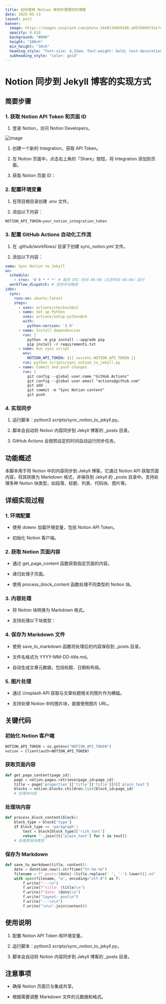 ```yaml
---
title: 如何使用 Notion 来同步管理你的博客
date: 2025-05-13
layout: post
banner:
  image: https://images.unsplash.com/photo-1648134859186-a05fb609f41e?crop=entropy&cs=tinysrgb&fit=max&fm=jpg&ixid=M3w2OTIwMzJ8MHwxfHJhbmRvbXx8fHx8fHx8fDE3NDcxMTc4NjV8&ixlib=rb-4.1.0&q=80&w=1080
  opacity: 0.618
  background: "#000"
  height: "100vh"
  min_height: "38vh"
  heading_style: "font-size: 4.25em; font-weight: bold; text-decoration: underline"
  subheading_style: "color: gold"
---
```


# Notion 同步到 Jekyll 博客的实现方式

## 简要步骤

### 1. 获取 Notion API Token 和页面 ID

1. 登录 Notion，访问 Notion Developers。

![image](https://prod-files-secure.s3.us-west-2.amazonaws.com/a7a0cc5a-89b9-4cda-8686-1fba0ca52f40/d19c1afe-dea5-4312-9333-786b0ba83054/image.png?X-Amz-Algorithm=AWS4-HMAC-SHA256&X-Amz-Content-Sha256=UNSIGNED-PAYLOAD&X-Amz-Credential=ASIAZI2LB46643THB3PJ%2F20250513%2Fus-west-2%2Fs3%2Faws4_request&X-Amz-Date=20250513T063105Z&X-Amz-Expires=3600&X-Amz-Security-Token=IQoJb3JpZ2luX2VjED0aCXVzLXdlc3QtMiJIMEYCIQDADlp%2BcNqGFwgjkHf%2BhusBd7azn%2B6kwtOVBWK5I70SowIhAJFmqSlZuhKPA27YoUfla%2F0Bt6LGu3cflGffMMQfotG8KogECOb%2F%2F%2F%2F%2F%2F%2F%2F%2F%2FwEQABoMNjM3NDIzMTgzODA1IgyOjwAH7C9IAq3gHoYq3AMguXNgrQ1K3Vyw20S67arVzjKfj1huKfAyKKDZmMHm7NJy0QBU8MXLW1vUtlaWLJ7R83K79P1qj0u8bWhdp2x%2F5SRYoaiaFCrBaCjTFXS2uVZYt05JynflDHQeTsTGKBuXliwwy7Mixn0DPOLI9%2BACGA%2FcoZ7B66g1xjA4zdrnn%2FSw0%2Bd0ajdHfFRKNwEurBA1jxT5afbWAxElYl%2FmoCx3PIjuslitWPTvqp28Fzvxok5d5cKxQzY2CwEI9r01TJs4PqlgGcfUfPho2gDzuc6rzfoXwlMqyh76VmVHSBgDbrbLtf%2FmGR2JU5ObF5t0y2lVQD2Ek09V%2Bh%2FXhmXo4GWOjfVwOobh%2Fhyc73lGC0svgN5DpSB7OolSMPDxWG85Xf3w77EyBXJBCCgpDeiauT6HjgOnzJHJXBcRLyh7sgA9AY8Evq6oJj%2BibJCpm0O6h23k03amGD5FQOCz5hkpeAugV5W99yKBx1%2B9Z5W%2Fjh3lvt0CLYOQNTFmNOqL3nM0PdJQP8Bn0s7XfGpA6n8aATPFAGcHal61zPeKCYj5dwgs8kbBf0pVC4GuctAnC2vyFGunTcdEi3WPEq70eFdEOdRyNALrCr5w3GbznF9L4CY8v82o3qE7xLnEIIu0yjDOqIvBBjqkAfZ2IFur3I8m8yQkpHDYF7Rqg2uslAnCPVYzT%2BHmGR4PsAux%2FF74fNte66D3GgKrCsWnnrc3ioq9TFaAXA%2Bn8eXom2gPF9uo2KL8Ay4kB3vxbHEe1THkm3x4TDm61tnolMxF0dJfhLmaaTQhp4mZwlNz4pqVu4bOiTXI0DyUBvSgB19zHVGjzN5l9jl3h1L7Jgw8eXTo30%2BbGDyLnjuDJ%2By27u5H&X-Amz-Signature=809fd4728ec870ece1ea0f216f77243343835ba676a6fd7ded48d53ccc873e3f&X-Amz-SignedHeaders=host&x-id=GetObject)

1. 创建一个新的 Integration，获取 API Token。

1. 在 Notion 页面中，点击右上角的「Share」按钮，将 Integration 添加到页面。

1. 获取 Notion 页面 ID：


### 2. 配置环境变量

1. 在项目根目录创建 .env 文件。

1. 添加以下内容：

```javascript
NOTION_API_TOKEN=your_notion_integration_token
```

### 3. 配置 GitHub Actions 自动化工作流

1. 在 .github/workflows/ 目录下创建 sync_notion.yml 文件。

1. 添加以下内容：

```yaml
name: Sync Notion to Jekyll
on:
  schedule:
    - cron: '0 0 * * *' # 每天 UTC 时间 00:00（北京时间 08:00）运行
  workflow_dispatch: # 支持手动触发
jobs:
  sync:
    runs-on: ubuntu-latest
    steps:
      - uses: actions/checkout@v3
      - name: Set up Python
        uses: actions/setup-python@v4
        with:
          python-version: '3.9'
      - name: Install dependencies
        run: |
          python -m pip install --upgrade pip
          pip install -r requirements.txt
      - name: Run sync script
        env:
          NOTION_API_TOKEN: ${{ secrets.NOTION_API_TOKEN }}
        run: python scripts/sync_notion_to_jekyll.py
      - name: Commit and push changes
        run: |
          git config --global user.name "GitHub Actions"
          git config --global user.email "actions@github.com"
          git add .
          git commit -m "Sync Notion content"
          git push
```

### 4. 实现同步

1. 运行脚本：python3 scripts/sync_notion_to_jekyll.py。

1. 脚本会自动将 Notion 内容同步到 Jekyll 博客的 _posts 目录。

1. GitHub Actions 会按照设定的时间自动运行同步任务。

## 功能概述

本脚本用于将 Notion 中的内容同步到 Jekyll 博客。它通过 Notion API 获取页面内容，将其转换为 Markdown 格式，并保存到 Jekyll 的 _posts 目录中。支持处理多种 Notion 块类型，如段落、标题、列表、代码块、图片等。

## 详细实现过程

### 1. 环境配置

- 使用 dotenv 加载环境变量，包括 Notion API Token。

- 初始化 Notion 客户端。

### 2. 获取 Notion 页面内容

- 通过 get_page_content 函数获取指定页面的内容。

- 递归处理子页面。

- 使用 process_block_content 函数处理不同类型的 Notion 块。

### 3. 内容处理

- 将 Notion 块转换为 Markdown 格式。

- 支持处理以下块类型：


### 4. 保存为 Markdown 文件

- 使用 save_to_markdown 函数将处理后的内容保存到 _posts 目录。

- 文件名格式为 YYYY-MM-DD-title.md。

- 自动生成文章元数据，包括标题、日期和布局。

### 5. 图片处理

- 通过 Unsplash API 获取与文章标题相关的图片作为横幅。

- 支持处理 Notion 中的图片块，直接使用图片 URL。

## 关键代码

### 初始化 Notion 客户端

```python
NOTION_API_TOKEN = os.getenv("NOTION_API_TOKEN")
notion = Client(auth=NOTION_API_TOKEN)
```

### 获取页面内容

```python
def get_page_content(page_id):
    page = notion.pages.retrieve(page_id=page_id)
    title = page['properties']['title']['title'][0]['plain_text']
    blocks = notion.blocks.children.list(block_id=page_id)
    # 处理块内容
```

### 处理块内容

```python
def process_block_content(block):
    block_type = block['type']
    if block_type == 'paragraph':
        text = block[block_type]['rich_text']
        return ''.join([t['plain_text'] for t in text])
    # 处理其他块类型
```

### 保存为 Markdown

```python
def save_to_markdown(title, content):
    date = datetime.now().strftime("%Y-%m-%d")
    filename = f"_posts/{date}-{title.replace(' ', '-').lower()}.md"
    with open(filename, "w", encoding="utf-8") as f:
        f.write("---\n")
        f.write(f"title: {title}\n")
        f.write(f"date: {date}\n")
        f.write("layout: post\n")
        f.write("---\n\n")
        f.write("\n\n".join(content))
```

## 使用说明

1. 配置 Notion API Token 和环境变量。

1. 运行脚本：python3 scripts/sync_notion_to_jekyll.py。

1. 脚本会自动将 Notion 内容同步到 Jekyll 博客的 _posts 目录。

## 注意事项

- 确保 Notion 页面已与集成共享。

- 根据需要调整 Markdown 文件的元数据和格式。